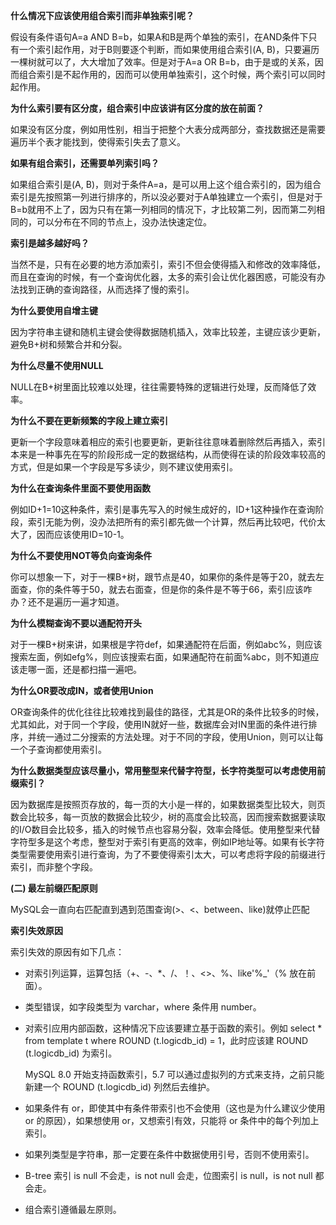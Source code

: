 **什么情况下应该使用组合索引而非单独索引呢？**

假设有条件语句A=a AND B=b，如果A和B是两个单独的索引，在AND条件下只有一个索引起作用，对于B则要逐个判断，而如果使用组合索引(A, B)，只要遍历一棵树就可以了，大大增加了效率。但是对于A=a OR B=b，由于是或的关系，因而组合索引是不起作用的，因而可以使用单独索引，这个时候，两个索引可以同时起作用。



**为什么索引要有区分度，组合索引中应该讲有区分度的放在前面？**

如果没有区分度，例如用性别，相当于把整个大表分成两部分，查找数据还是需要遍历半个表才能找到，使得索引失去了意义。 



**如果有组合索引，还需要单列索引吗？**

如果组合索引是(A, B)，则对于条件A=a，是可以用上这个组合索引的，因为组合索引是先按照第一列进行排序的，所以没必要对于A单独建立一个索引，但是对于B=b就用不上了，因为只有在第一列相同的情况下，才比较第二列，因而第二列相同的，可以分布在不同的节点上，没办法快速定位。



**索引是越多越好吗？**

当然不是，只有在必要的地方添加索引，索引不但会使得插入和修改的效率降低，而且在查询的时候，有一个查询优化器，太多的索引会让优化器困惑，可能没有办法找到正确的查询路径，从而选择了慢的索引。



**为什么要使用自增主键**

因为字符串主键和随机主键会使得数据随机插入，效率比较差，主键应该少更新，避免B+树和频繁合并和分裂。



**为什么尽量不使用NULL**

NULL在B+树里面比较难以处理，往往需要特殊的逻辑进行处理，反而降低了效率。



**为什么不要在更新频繁的字段上建立索引**

更新一个字段意味着相应的索引也要更新，更新往往意味着删除然后再插入，索引本来是一种事先在写的阶段形成一定的数据结构，从而使得在读的阶段效率较高的方式，但是如果一个字段是写多读少，则不建议使用索引。



**为什么在查询条件里面不要使用函数**

例如ID+1=10这种条件，索引是事先写入的时候生成好的，ID+1这种操作在查询阶段，索引无能为例，没办法把所有的索引都先做一个计算，然后再比较吧，代价太大了，因而应该使用ID=10-1。



**为什么不要使用NOT等负向查询条件**

你可以想象一下，对于一棵B+树，跟节点是40，如果你的条件是等于20，就去左面查，你的条件等于50，就去右面查，但是你的条件是不等于66，索引应该咋办？还不是遍历一遍才知道。



**为什么模糊查询不要以通配符开头**

对于一棵B+树来讲，如果根是字符def，如果通配符在后面，例如abc%，则应该搜索左面，例如efg%，则应该搜索右面，如果通配符在前面%abc，则不知道应该走哪一面，还是都扫描一遍吧。



**为什么OR要改成IN，或者使用Union**

OR查询条件的优化往往比较难找到最佳的路径，尤其是OR的条件比较多的时候，尤其如此，对于同一个字段，使用IN就好一些，数据库会对IN里面的条件进行排序，并统一通过二分搜索的方法处理。对于不同的字段，使用Union，则可以让每一个子查询都使用索引。

**为什么数据类型应该尽量小，常用整型来代替字符型，长字符类型可以考虑使用前缀索引？**

因为数据库是按照页存放的，每一页的大小是一样的，如果数据类型比较大，则页数会比较多，每一页放的数据会比较少，树的高度会比较高，因而搜索数据要读取的I/O数目会比较多，插入的时候节点也容易分裂，效率会降低。使用整型来代替字符型多是这个考虑，整型对于索引有更高的效率，例如IP地址等。如果有长字符类型需要使用索引进行查询，为了不要使得索引太大，可以考虑将字段的前缀进行索引，而非整个字段。



**(二) 最左前缀匹配原则**

MySQL会一直向右匹配直到遇到范围查询(>、<、between、like)就停止匹配



**索引失效原因**

索引失效的原因有如下几点：

- 对索引列运算，运算包括（+、-、*、/、！、<>、%、like'%_'（% 放在前面）。

- 类型错误，如字段类型为 varchar，where 条件用 number。

- 对索引应用内部函数，这种情况下应该要建立基于函数的索引。例如 select * from template t where ROUND (t.logicdb_id) = 1，此时应该建 ROUND (t.logicdb_id) 为索引。

  MySQL 8.0 开始支持函数索引，5.7 可以通过虚拟列的方式来支持，之前只能新建一个 ROUND (t.logicdb_id) 列然后去维护。

- 如果条件有 or，即使其中有条件带索引也不会使用（这也是为什么建议少使用 or 的原因），如果想使用 or，又想索引有效，只能将 or 条件中的每个列加上索引。

- 如果列类型是字符串，那一定要在条件中数据使用引号，否则不使用索引。

- B-tree 索引 is null 不会走，is not null 会走，位图索引 is null，is not null 都会走。

- 组合索引遵循最左原则。